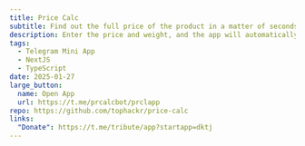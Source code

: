 ```yaml
---
title: Price Calc
subtitle: Find out the full price of the product in a matter of seconds!
description: Enter the price and weight, and the app will automatically calculate the total amount. The simple interface, support for different currencies, and payment history will help you manage your finances easily.
tags: 
  - Telegram Mini App
  - NextJS
  - TypeScript
date: 2025-01-27
large_button:
  name: Open App
  url: https://t.me/prcalcbot/prclapp
repo: https://github.com/tophackr/price-calc
links:
  "Donate": https://t.me/tribute/app?startapp=dktj
---
```

